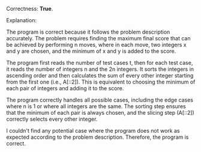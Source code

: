 Correctness: **True**.

Explanation:

The program is correct because it follows the problem description accurately. The problem requires finding the maximum final score that can be achieved by performing n moves, where in each move, two integers x and y are chosen, and the minimum of x and y is added to the score.

The program first reads the number of test cases t, then for each test case, it reads the number of integers n and the 2n integers. It sorts the integers in ascending order and then calculates the sum of every other integer starting from the first one (i.e., A[::2]). This is equivalent to choosing the minimum of each pair of integers and adding it to the score.

The program correctly handles all possible cases, including the edge cases where n is 1 or where all integers are the same. The sorting step ensures that the minimum of each pair is always chosen, and the slicing step (A[::2]) correctly selects every other integer.

I couldn't find any potential case where the program does not work as expected according to the problem description. Therefore, the program is correct.